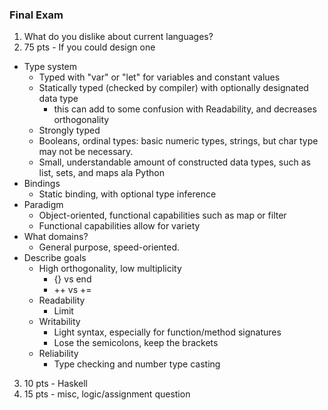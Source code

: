 ### Final Exam

1) What do you dislike about current languages?
2) 75 pts - If you could design one
  * Type system
    * Typed with "var" or "let" for variables and constant values
    * Statically typed (checked by compiler) with optionally designated data type
        * this can add to some confusion with Readability, and decreases orthogonality
    * Strongly typed
    * Booleans, ordinal types: basic numeric types, strings, but char type may not
    be necessary.
    * Small, understandable amount of constructed data types, such as list, sets,
    and maps ala Python
  * Bindings
    * Static binding, with optional type inference
  * Paradigm
    * Object-oriented, functional capabilities such as map or filter
    * Functional capabilities allow for variety
  * What domains?
    * General purpose, speed-oriented.
  * Describe goals
    * High orthogonality, low multiplicity
      * {} vs end
      * ++ vs +=
    * Readability
      * Limit
    * Writability
      * Light syntax, especially for function/method signatures
      * Lose the semicolons, keep the brackets
    * Reliability
      * Type checking and number type casting

3) 10 pts - Haskell
4) 15 pts - misc, logic/assignment question
